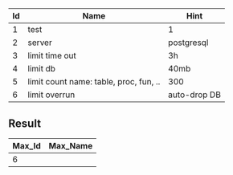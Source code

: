 ##

|Id|Name|Hint|
|---|---|---|
1 | test | 1
2 | server | postgresql
3 | limit time out | 3h
4 | limit db | 40mb
5 | limit count name: table, proc, fun, .. | 300
6 | limit overrun | auto-drop DB



## Result 

|Max_Id| Max_Name|
|---|---|
|6||